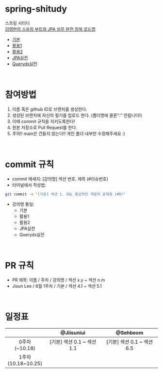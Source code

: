 # spring-shitudy
스프링 서터디<br>
[김영한의 스프링 부트와 JPA 실무 완전 정복 로드맵](https://www.inflearn.com/roadmaps/149)
  - [기본](https://www.inflearn.com/course/ORM-JPA-Basic/dashboard)
  - [활용1](https://www.inflearn.com/course/%EC%8A%A4%ED%94%84%EB%A7%81%EB%B6%80%ED%8A%B8-JPA-%ED%99%9C%EC%9A%A9-1)
  - [활용2](https://www.inflearn.com/course/%EC%8A%A4%ED%94%84%EB%A7%81%EB%B6%80%ED%8A%B8-JPA-API%EA%B0%9C%EB%B0%9C-%EC%84%B1%EB%8A%A5%EC%B5%9C%EC%A0%81%ED%99%94)
  - [JPA실전](https://www.inflearn.com/course/%EC%8A%A4%ED%94%84%EB%A7%81-%EB%8D%B0%EC%9D%B4%ED%84%B0-JPA-%EC%8B%A4%EC%A0%84)
  - [Queryds실전](https://www.inflearn.com/course/Querydsl-%EC%8B%A4%EC%A0%84)

<br>

# 참여방법
1. 이름 혹은 github ID로 브랜치를 생성한다.
2. 생성된 브랜치에 자신의 필기를 업로드 한다. (폴더명에 콜론":" 안됩니다!)
3. 이때 commit 규칙을 지키도록한다!
4. 원본 저장소로 Pull Request를 한다. 
5. 주의!! main은 건들지 않는다!! 개인 폴더 내부만 수정해주세요 :)

<br>

# commit 규칙
- commit 메세지: [강의명] 섹션 번호. 제목 (#이슈번호)
- 터미널에서 작성법:
```bash
git commit -m "[기본] 섹션 1. SQL 중심적인 개발의 문제점 (#0)"
```
- 강의명 통일:
  - 기본
  - 활용1
  - 활용2
  - JPA실전
  - Queryds실전
  
 <br>
 
 # PR 규칙
- PR 제목: 이름 / 주차 / 강의명 / 섹션 x.y ~ 섹션 n.m
- Jisun Lee / 8월 1주차 / 기본 / 섹션 4.1 ~ 섹션 5.1

<br>

# 일정표
| |@Jiisuniui|@Sehbeom|
|:-:|:-:|:-:|
|0주차<br>(~10.18)|[기본] 섹션 0.1 ~ 섹션 1.1|[기본] 섹션 0.1 ~ 섹션 6.5 |
|1주차<br>(10.18~10.25)| | |
